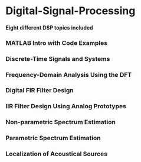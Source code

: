 # Digital-Signal-Processing
#### Eight different DSP topics included
### MATLAB Intro with Code Examples
### Discrete-Time Signals and Systems
### Frequency-Domain Analysis Using the DFT
### Digital FIR Filter Design
### IIR Filter Design Using Analog Prototypes
### Non-parametric Spectrum Estimation
### Parametric Spectrum Estimation
### Localization of Acoustical Sources
